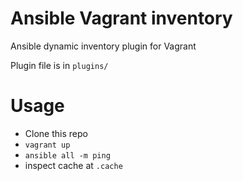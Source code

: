 # Ansible Vagrant inventory
Ansible dynamic inventory plugin for Vagrant

Plugin file is in `plugins/`

# Usage
* Clone this repo
* `vagrant up`
* `ansible all -m ping`
* inspect cache at `.cache`
